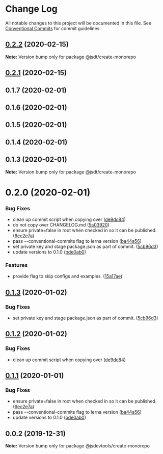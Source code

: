 # Change Log

All notable changes to this project will be documented in this file.
See [Conventional Commits](https://conventionalcommits.org) for commit guidelines.

## [0.2.2](https://github.com/jsdevtools/monorepo-template/compare/@jsdt/create-monorepo@0.2.1...@jsdt/create-monorepo@0.2.2) (2020-02-15)

**Note:** Version bump only for package @jsdt/create-monorepo





## [0.2.1](https://github.com/jsdevtools/monorepo-template/compare/@jsdt/create-monorepo@0.2.0...@jsdt/create-monorepo@0.2.1) (2020-02-15)



## 0.1.7 (2020-02-01)



## 0.1.6 (2020-02-01)



## 0.1.5 (2020-02-01)



## 0.1.4 (2020-02-01)



## 0.1.3 (2020-02-01)

**Note:** Version bump only for package @jsdt/create-monorepo





# 0.2.0 (2020-02-01)


### Bug Fixes

* clean up commit script when copying over ([de9dc84](https://github.com/jsdevtools/monorepo-template/commit/de9dc84))
* do not copy over CHANGELOG.md ([5a03920](https://github.com/jsdevtools/monorepo-template/commit/5a03920))
* ensure private=false in root when checked in so it can be published. ([6ec2e7a](https://github.com/jsdevtools/monorepo-template/commit/6ec2e7a))
* pass --conventional-commits flag to lerna version ([ba44a56](https://github.com/jsdevtools/monorepo-template/commit/ba44a56))
* set private key and stage package.json as part of commit. ([5cb96d3](https://github.com/jsdevtools/monorepo-template/commit/5cb96d3))
* update versions to 0.1.0 ([bde0ab0](https://github.com/jsdevtools/monorepo-template/commit/bde0ab0))


### Features

* provide flag to skip configs and examples. ([15a17ae](https://github.com/jsdevtools/monorepo-template/commit/15a17ae))





## [0.1.3](https://github.com/jsdevtools/monorepo-template/compare/@jsdevtools/create-monorepo@0.1.2...@jsdevtools/create-monorepo@0.1.3) (2020-01-02)


### Bug Fixes

* set private key and stage package.json as part of commit. ([5cb96d3](https://github.com/jsdevtools/monorepo-template/commit/5cb96d3acabe020164d1ffba52267829fd1e22fa))





## [0.1.2](https://github.com/jsdevtools/monorepo-template/compare/@jsdevtools/create-monorepo@0.1.1...@jsdevtools/create-monorepo@0.1.2) (2020-01-02)


### Bug Fixes

* clean up commit script when copying over ([de9dc84](https://github.com/jsdevtools/monorepo-template/commit/de9dc84e7c8ad34aa7d2c5b99ee639c6c689a393))





## [0.1.1](https://github.com/jsdevtools/monorepo-template/compare/@jsdevtools/create-monorepo@0.0.2...@jsdevtools/create-monorepo@0.1.1) (2020-01-01)


### Bug Fixes

* ensure private=false in root when checked in so it can be published. ([6ec2e7a](https://github.com/jsdevtools/monorepo-template/commit/6ec2e7a4ddd45c1d98787a6cd9190a43b53d0342))
* pass --conventional-commits flag to lerna version ([ba44a56](https://github.com/jsdevtools/monorepo-template/commit/ba44a56c18f54d984cca2b96bc3737e0bf5bf406))
* update versions to 0.1.0 ([bde0ab0](https://github.com/jsdevtools/monorepo-template/commit/bde0ab0b8db2f88f37202a18670c7b86efc40453))





## 0.0.2 (2019-12-31)

**Note:** Version bump only for package @jsdevtools/create-monorepo

